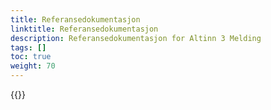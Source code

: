 ```yaml
---
title: Referansedokumentasjon
linktitle: Referansedokumentasjon
description: Referansedokumentasjon for Altinn 3 Melding
tags: []
toc: true
weight: 70
---
```



{{<children />}}